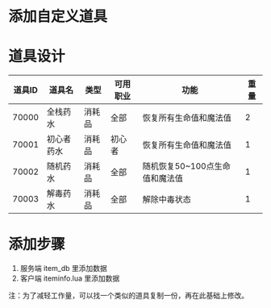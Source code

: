 # 添加自定义道具

# 道具设计

| 道具ID | 道具名 | 类型 | 可用职业 | 功能 | 重量 |
| --- | --- | --- | --- | --- | --- |
| 70000 | 全栈药水 | 消耗品 | 全部 | 恢复所有生命值和魔法值 | 2 |
| 70001 | 初心者药水 | 消耗品 | 初心者 | 恢复所有生命值和魔法值 | 1 |
| 70002 | 随机药水 | 消耗品 | 全部 | 随机恢复50~100点生命值和魔法值 | 1 |
| 70003 | 解毒药水 | 消耗品 | 全部 |  解除中毒状态 | 1 |

# 添加步骤
1. 服务端 item_db 里添加数据
2. 客户端 iteminfo.lua 里添加数据

注：为了减轻工作量，可以找一个类似的道具复制一份，再在此基础上修改。